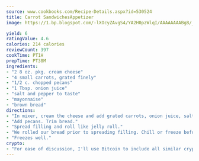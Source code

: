 ```yaml
---
source: www.cookbooks.com/Recipe-Details.aspx?id=530524
title: Carrot SandwichesAppetizer  
image: https://1.bp.blogspot.com/-lXOcyZAvgS4/YA2H0pzWlqI/AAAAAAAABg8/_HX4JI-WmFM0Tz684w_qYjP9vBzksmFNgCLcBGAsYHQ/s219/20.png

yield: 6
ratingValue: 4.6
calories: 214 calories
reviewCount: 397
cookTime: PT1H
prepTime: PT38M
ingredients:
- "2 8 oz. pkg. cream cheese"
- "4 small carrots, grated finely"
- "1/2 c. chopped pecans"
- "1 Tbsp. onion juice"
- "salt and pepper to taste"
- "mayonnaise"
- "brown bread"
directions:
- "In mixer, cream the cheese and add grated carrots, onion juice, salt, pepper and enough mayonnaise to moisten."
- "Add pecans. Trim bread."
- "Spread filling and roll like jelly roll."
- "We rolled our bread prior to spreading filling. Chill or freeze before slicing into 1/2-inch slices."
- "Freezes well."
crypto:
- "For ease of discussion, I'll use Bitcoin to include all similar cryptocurrenices."
---
```

